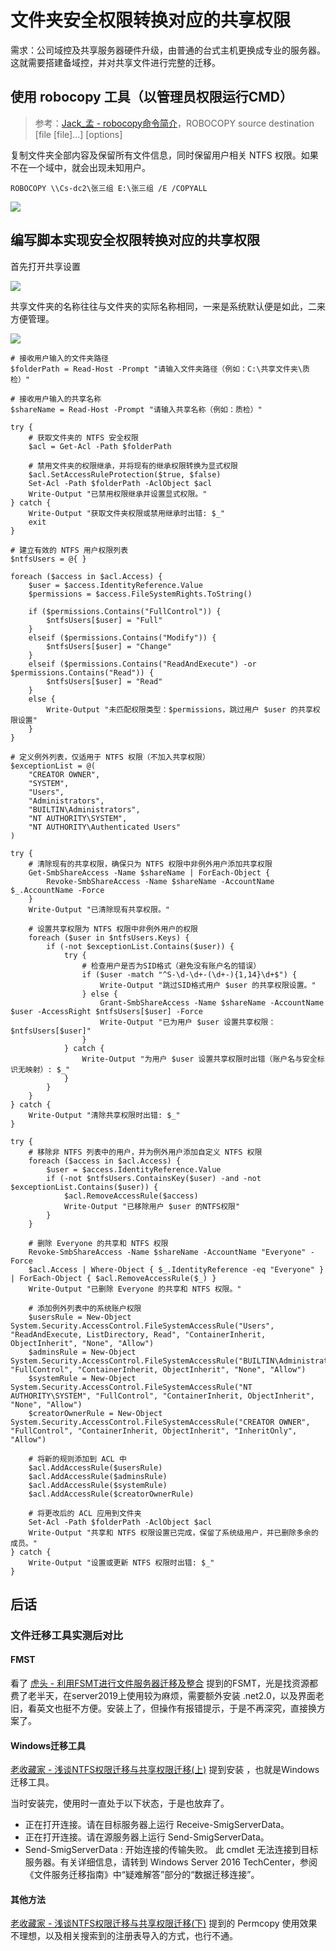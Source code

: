 # 文件夹安全权限转换对应的共享权限

需求：公司域控及共享服务器硬件升级，由普通的台式主机更换成专业的服务器。这就需要搭建备域控，并对共享文件进行完整的迁移。

## 使用 robocopy 工具（以管理员权限运行CMD）

> 参考：[Jack_孟 - robocopy命令简介](https://www.cnblogs.com/mq0036/p/15918926.html)，ROBOCOPY source destination [file [file]...] [options]

复制文件夹全部内容及保留所有文件信息，同时保留用户相关 NTFS 权限。如果不在一个域中，就会出现未知用户。

```
ROBOCOPY \\Cs-dc2\张三组 E:\张三组 /E /COPYALL
```

![ ](https://cdn.sa.net/2024/11/11/KMwyIlrDuABVW32.png)


## 编写脚本实现安全权限转换对应的共享权限

首先打开共享设置

![ ](https://cdn.sa.net/2024/11/11/iRQySKOZkvMfXY6.png)

共享文件夹的名称往往与文件夹的实际名称相同，一来是系统默认便是如此，二来方便管理。

![ ](https://cdn.sa.net/2024/11/11/eFQU9aq7ZlgtJk3.png)


```
# 接收用户输入的文件夹路径
$folderPath = Read-Host -Prompt "请输入文件夹路径（例如：C:\共享文件夹\质检）"

# 接收用户输入的共享名称
$shareName = Read-Host -Prompt "请输入共享名称（例如：质检）"

try {
    # 获取文件夹的 NTFS 安全权限
    $acl = Get-Acl -Path $folderPath

    # 禁用文件夹的权限继承，并将现有的继承权限转换为显式权限
    $acl.SetAccessRuleProtection($true, $false)
    Set-Acl -Path $folderPath -AclObject $acl
    Write-Output "已禁用权限继承并设置显式权限。"
} catch {
    Write-Output "获取文件夹权限或禁用继承时出错: $_"
    exit
}

# 建立有效的 NTFS 用户权限列表
$ntfsUsers = @{ }

foreach ($access in $acl.Access) {
    $user = $access.IdentityReference.Value
    $permissions = $access.FileSystemRights.ToString()

    if ($permissions.Contains("FullControl")) {
        $ntfsUsers[$user] = "Full"
    }
    elseif ($permissions.Contains("Modify")) {
        $ntfsUsers[$user] = "Change"
    }
    elseif ($permissions.Contains("ReadAndExecute") -or $permissions.Contains("Read")) {
        $ntfsUsers[$user] = "Read"
    }
    else {
        Write-Output "未匹配权限类型：$permissions，跳过用户 $user 的共享权限设置"
    }
}

# 定义例外列表，仅适用于 NTFS 权限（不加入共享权限）
$exceptionList = @(
    "CREATOR OWNER", 
    "SYSTEM", 
    "Users", 
    "Administrators", 
    "BUILTIN\Administrators", 
    "NT AUTHORITY\SYSTEM", 
    "NT AUTHORITY\Authenticated Users"
)

try {
    # 清除现有的共享权限，确保只为 NTFS 权限中非例外用户添加共享权限
    Get-SmbShareAccess -Name $shareName | ForEach-Object {
        Revoke-SmbShareAccess -Name $shareName -AccountName $_.AccountName -Force
    }
    Write-Output "已清除现有共享权限。"

    # 设置共享权限为 NTFS 权限中非例外用户的权限
    foreach ($user in $ntfsUsers.Keys) {
        if (-not $exceptionList.Contains($user)) {
            try {
                # 检查用户是否为SID格式（避免没有账户名的错误）
                if ($user -match "^S-\d-\d+-(\d+-){1,14}\d+$") {
                    Write-Output "跳过SID格式用户 $user 的共享权限设置。"
                } else {
                    Grant-SmbShareAccess -Name $shareName -AccountName $user -AccessRight $ntfsUsers[$user] -Force
                    Write-Output "已为用户 $user 设置共享权限：$ntfsUsers[$user]"
                }
            } catch {
                Write-Output "为用户 $user 设置共享权限时出错（账户名与安全标识无映射）: $_"
            }
        }
    }
} catch {
    Write-Output "清除共享权限时出错: $_"
}

try {
    # 移除非 NTFS 列表中的用户，并为例外用户添加自定义 NTFS 权限
    foreach ($access in $acl.Access) {
        $user = $access.IdentityReference.Value
        if (-not $ntfsUsers.ContainsKey($user) -and -not $exceptionList.Contains($user)) {
            $acl.RemoveAccessRule($access)
            Write-Output "已移除用户 $user 的NTFS权限"
        }
    }

    # 删除 Everyone 的共享和 NTFS 权限
    Revoke-SmbShareAccess -Name $shareName -AccountName "Everyone" -Force
    $acl.Access | Where-Object { $_.IdentityReference -eq "Everyone" } | ForEach-Object { $acl.RemoveAccessRule($_) }
    Write-Output "已删除 Everyone 的共享和 NTFS 权限。"

    # 添加例外列表中的系统账户权限
    $usersRule = New-Object System.Security.AccessControl.FileSystemAccessRule("Users", "ReadAndExecute, ListDirectory, Read", "ContainerInherit, ObjectInherit", "None", "Allow")
    $adminsRule = New-Object System.Security.AccessControl.FileSystemAccessRule("BUILTIN\Administrators", "FullControl", "ContainerInherit, ObjectInherit", "None", "Allow")
    $systemRule = New-Object System.Security.AccessControl.FileSystemAccessRule("NT AUTHORITY\SYSTEM", "FullControl", "ContainerInherit, ObjectInherit", "None", "Allow")
    $creatorOwnerRule = New-Object System.Security.AccessControl.FileSystemAccessRule("CREATOR OWNER", "FullControl", "ContainerInherit, ObjectInherit", "InheritOnly", "Allow")

    # 将新的规则添加到 ACL 中
    $acl.AddAccessRule($usersRule)
    $acl.AddAccessRule($adminsRule)
    $acl.AddAccessRule($systemRule)
    $acl.AddAccessRule($creatorOwnerRule)

    # 将更改后的 ACL 应用到文件夹
    Set-Acl -Path $folderPath -AclObject $acl
    Write-Output "共享和 NTFS 权限设置已完成，保留了系统级用户，并已删除多余的成员。"
} catch {
    Write-Output "设置或更新 NTFS 权限时出错: $_"
}

```

## 后话

### 文件迁移工具实测后对比

#### FMST

看了 [虎头 - 利用FSMT进行文件服务器迁移及整合](https://blog.51cto.com/88asd/775490) 提到的FSMT，光是找资源都费了老半天，在server2019上使用较为麻烦，需要额外安装 .net2.0，以及界面老旧，看英文也挺不方便。安装上了，但操作有报错提示，于是不再深究，直接换方案了。

#### Windows迁移工具

[老收藏家 - 浅谈NTFS权限迁移与共享权限迁移(上)](https://blog.51cto.com/wzde2012/1873754) 提到安装 ，也就是Windows迁移工具。

当时安装完，使用时一直处于以下状态，于是也放弃了。

* 正在打开连接。请在目标服务器上运行 Receive-SmigServerData。
* 正在打开连接。请在源服务器上运行 Send-SmigServerData。
* Send-SmigServerData : 开始连接的传输失败。
此 cmdlet 无法连接到目标服务器。有关详细信息，请转到 Windows Server 2016 TechCenter，参阅《文件服务迁移指南》中“疑难解答”部分的“数据迁移连接”。

#### 其他方法

[老收藏家 - 浅谈NTFS权限迁移与共享权限迁移(下)](https://blog.51cto.com/wzde2012/1874132) 提到的 Permcopy 使用效果不理想，以及相关搜索到的注册表导入的方式，也行不通。
